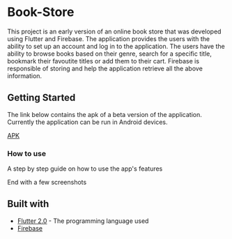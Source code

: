 # Book-Store

This project is an early version of an online book store that was developed using Flutter and Firebase. The application provides the users with the ability to set up an account and log in to the application. The users have the ability to browse books based on their genre, search for a specific title, bookmark their favoutite titles or add them to their cart. Firebase is responsible of storing and help the application retrieve all the above information.

## Getting Started

The link below contains the apk of a beta version of the application. Currently the application can be run in Android devices.

[APK](https://drive.google.com/file/d/1WxHcdDnn9QsUA-9WlQG5D5FZe8kSxDbA/view?usp=sharing)

### How to use

A step by step guide on how to use the app's features

End with a few screenshots

## Built with

* [Flutter 2.0](https://flutter.dev/?gclid=CjwKCAiA6Y2QBhAtEiwAGHybPcVyifrnxlpAIyg2l9Oaow79u_W2-IJoxEPYWu8zdTVh0qYXMAEtvxoC2LUQAvD_BwE&gclsrc=aw.ds) - The programming language used
* [Firebase](https://firebase.google.com)
